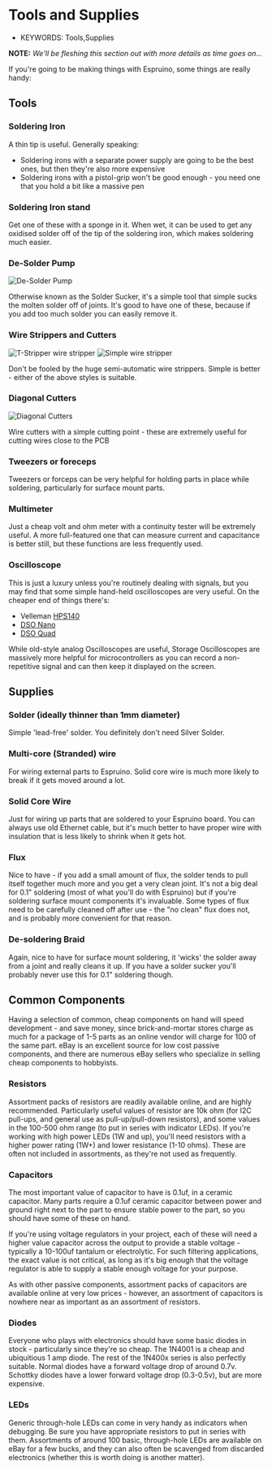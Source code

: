 <!--- Copyright (c) 2013 Gordon Williams, Pur3 Ltd. See the file LICENSE for copying permission. -->
Tools and Supplies
================

* KEYWORDS: Tools,Supplies

**NOTE:** *We'll be fleshing this section out with more details as time goes on...*

If you're going to be making things with Espruino, some things are really handy:

## Tools

### Soldering Iron

A thin tip is useful. Generally speaking:

* Soldering irons with a separate power supply are going to be the best ones, but then they're also more expensive
* Soldering irons with a pistol-grip won't be good enough - you need one that you hold a bit like a massive pen

### Soldering Iron stand

Get one of these with a sponge in it. When wet, it can be used to get any oxidised solder off of the tip of the soldering iron, which makes soldering much easier.

### De-Solder Pump

![De-Solder Pump](desolder.jpg)

Otherwise known as the Solder Sucker, it's a simple tool that simple sucks the molten solder off of joints. It's good to have one of these, because if you add too much solder you can easily remove it.

### Wire Strippers and Cutters

![T-Stripper wire stripper](t_strip.jpg)
![Simple wire stripper](strip.jpg)

Don't be fooled by the huge semi-automatic wire strippers. Simple is better - either of the above styles is suitable. 

### Diagonal Cutters

![Diagonal Cutters](sidecutter.jpg)

Wire cutters with a simple cutting point - these are extremely useful for cutting wires close to the PCB

### Tweezers or foreceps 

Tweezers or forceps can be very helpful for holding parts in place while soldering, particularly for surface mount parts.

### Multimeter

Just a cheap volt and ohm meter with a continuity tester will be extremely useful. A more full-featured one that can measure current and capacitance is better still, but these functions are less frequently used. 

### <a name="oscilloscope"></a>Oscilloscope

This is just a luxury unless you're routinely dealing with signals, but you may find that some simple hand-held oscilloscopes are very useful. On the cheaper end of things there's:

* Velleman [HPS140](http://www.hps140.com/)
* [DSO Nano](http://www.seeedstudio.com/depot/dso-nano-v3-p-1358.html?cPath=63_65)
* [DSO Quad](http://www.seeedstudio.com/depot/dso-quad-4-channel-digital-storage-oscilloscope-p-736.html?cPath=63_65)

While old-style analog Oscilloscopes are useful, Storage Oscilloscopes are massively more helpful for microcontrollers as you can record a non-repetitive signal and can then keep it displayed on the screen.

## Supplies

### Solder (ideally thinner than 1mm diameter)

Simple 'lead-free' solder. You definitely don't need Silver Solder.

### Multi-core (Stranded) wire

For wiring external parts to Espruino. Solid core wire is much more likely to break if it gets moved around a lot.

### Solid Core Wire

Just for wiring up parts that are soldered to your Espruino board. You can always use old Ethernet cable, but it's much better to have proper wire with insulation that is less likely to shrink when it gets hot.

### Flux

Nice to have - if you add a small amount of flux, the solder tends to pull itself together much more and you get a very clean joint. It's not a big deal for 0.1" soldering (most of what you'll do with Espruino) but if you're soldering surface mount components it's invaluable. Some types of flux need to be carefully cleaned off after use - the "no clean" flux does not, and is probably more convenient for that reason. 

### De-soldering Braid

Again, nice to have for surface mount soldering, it 'wicks' the solder away from a joint and really cleans it up. If you have a solder sucker you'll probably never use this for 0.1" soldering though.

## Common Components

Having a selection of common, cheap components on hand will speed development - and save money, since brick-and-mortar stores charge as much for a package of 1-5 parts as an online vendor will charge for 100 of the same part. eBay is an excellent source for low cost passive components, and there are numerous eBay sellers who specialize in selling cheap components to hobbyists. 

### Resistors

Assortment packs of resistors are readily available online, and are highly recommended. Particularly useful values of resistor are 10k ohm (for I2C pull-ups, and general use as pull-up/pull-down resistors), and some values in the 100-500 ohm range (to put in series with indicator LEDs). If you're working with high power LEDs (1W and up), you'll need resistors with a higher power rating (1W+) and lower resistance (1-10 ohms). These are often not included in assortments, as they're not used as frequently. 

### Capacitors

The most important value of capacitor to have is 0.1uf, in a ceramic capacitor. Many parts require a 0.1uf ceramic capacitor between power and ground right next to the part to ensure stable power to the part, so you should have some of these on hand. 

If you're using voltage regulators in your project, each of these will need a higher value capacitor across the output to provide a stable voltage - typically a 10-100uf tantalum or electrolytic. For such filtering applications, the exact value is not critical, as long as it's big enough that the voltage regulator is able to supply a stable enough voltage for your purpose.

As with other passive components, assortment packs of capacitors are available online at very low prices - however, an assortment of capacitors is nowhere near as important as an assortment of resistors. 

### Diodes

Everyone who plays with electronics should have some basic diodes in stock - particularly since they're so cheap. The 1N4001 is a cheap and ubiquitious 1 amp diode. The rest of the 1N400x series is also perfectly suitable. Normal diodes have a forward voltage drop of around 0.7v. Schottky diodes have a lower forward voltage drop (0.3-0.5v), but are more expensive.

### LEDs

Generic through-hole LEDs can come in very handy as indicators when debugging.  Be sure you have appropriate resistors to put in series with them. Assortments of around 100 basic, through-hole LEDs are available on eBay for a few bucks, and they can also often be scavenged from discarded electronics (whether this is worth doing is another matter). 
